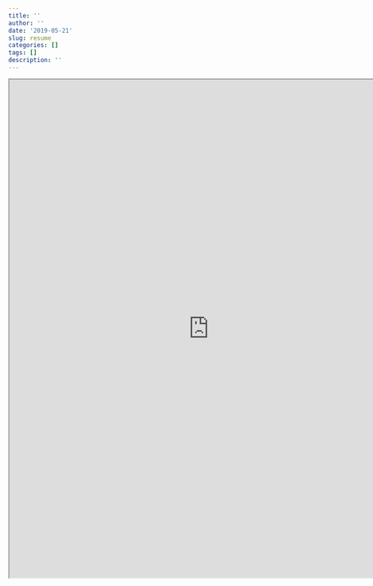 ```yaml
---
title: ''
author: ''
date: '2019-05-21'
slug: resume
categories: []
tags: []
description: ''
---
```



<iframe src="https://drive.google.com/file/d/1l_P0ltQ3NO8us1X_ljyorvWsKqfXQW6Q/view?usp=sharing" width="800" height="1000blo"></iframe>

